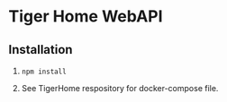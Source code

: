 # Tiger Home WebAPI

##  Installation

1.  `npm install`

2. See TigerHome respository for docker-compose file.  